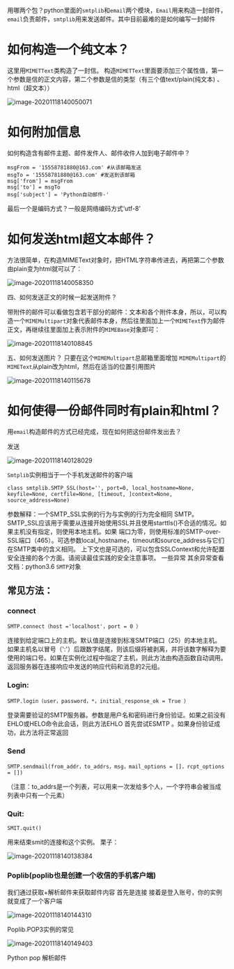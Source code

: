 用哪两个包？python里面的`smtplib`和`email`两个模块，`Email`用来构造一封邮件，`email`负责邮件，`smtplib`用来发送邮件。其中目前最难的是如何编写一封邮件


# 如何构造一个纯文本？

这里用`MIMETText`类构造了一封信。
构造`MIMETText`里面要添加三个属性值，第一个参数是信的正文内容，第二个参数是信的类型（有三个值text/plain(纯文本) 、html（超文本））

![image-20201118140050071](img/image-20201118140050071.png)



# 如何附加信息

如何构造含有邮件主题、邮件发件人、邮件收件人加到电子邮件中？
```
msgFrom = '15558781880@163.com' #从该邮箱发送
msgTo = '15558781880@163.com' #发送到该邮箱
msg['from'] = msgFrom
msg['to'] = msgTo
msg['subject'] = 'Python自动邮件-'
```
最后一个是编码方式？一般是网络编码方式‘utf-8’

# 如何发送html超文本邮件？
方法很简单，在构造MIMEText对象时，把HTML字符串传进去，再把第二个参数由plain变为html就可以了：

![image-20201118140058350](img/image-20201118140058350.png)





四、如何发送正文的时候一起发送附件？

带附件的邮件可以看做包含若干部分的邮件：文本和各个附件本身，所以，可以构造一个`MIMEMultipart`对象代表邮件本身，然后往里面加上一个`MIMEText`作为邮件正文，再继续往里面加上表示附件的`MIMEBase`对象即可：

![image-20201118140108845](img/image-20201118140108845.png)



五、如何发送图片？
只要在这个`MIMEMultipart`总邮箱里面增加
`MIMEMultipart`的`MIMEText`从plain改为html，然后在适当的位置引用图片

 ![image-20201118140115678](img/image-20201118140115678.png)


# 如何使得一份邮件同时有plain和html？

用`email`构造邮件的方式已经完成，现在如何把这份邮件发出去？

发送

![image-20201118140128029](img/image-20201118140128029.png)	

`Smtplib`实例相当于一个手机发送邮件的客户端
```
class smtplib.SMTP_SSL(host='', port=0, local_hostname=None, keyfile=None, certfile=None, [timeout, ]context=None, source_address=None)
```
参数解释：一个SMTP_SSL实例的行为与实例的行为完全相同 SMTP。SMTP_SSL应该用于需要从连接开始使用SSL并且使用starttls()不合适的情况。如果主机没有指定，则使用本地主机。如果 端口为零，则使用标准的SMTP-over-SSL端口（465）。可选参数local_hostname，timeout和source_address与它们在SMTP类中的含义相同。 上下文也是可选的，可以包含SSLContext和允许配置安全连接的各个方面。请阅读最佳实践的安全注意事项。
一些异常
其余异常查看文档：python3.6
`SMTP`对象

## 常见方法：
### connect
```
SMTP.connect（host ='localhost'，port = 0 ）
```
连接到给定端口上的主机。默认值是连接到标准SMTP端口（25）的本地主机。如果主机名以冒号（':'）后跟数字结尾，则该后缀将被剥离，并将该数字解释为要使用的端口号。如果在实例化过程中指定了主机，则此方法由构造函数自动调用。返回服务器在连接响应中发送的响应代码和消息的2元组。

### Login:
```
SMTP.login（user，password，*，initial_response_ok = True ）
```
登录需要验证的SMTP服务器。参数是用户名和密码进行身份验证。如果之前没有 EHLO或HELO命令此会话，则此方法EHLO 首先尝试ESMTP 。如果身份验证成功，此方法将正常返回

### Send
```
SMTP.sendmail(from_addr，to_addrs，msg，mail_options = []，rcpt_options = [])
```
（注意：to_addrs是一个列表，可以用来一次发给多个人，一个字符串会被当成列表中只有一个元素）

### Quit:
```
SMIT.quit()
```
用来结束smit的连接和这个实例。
栗子：

![image-20201118140138384](img/image-20201118140138384.png)

### Poplib(poplib也是创建一个收信的手机客户端)
我们通过获取+解析邮件来获取邮件内容
首先是连接 接着是登入账号，你的实例就变成了一个客户端

![image-20201118140144310](img/image-20201118140144310.png)	

Poplib.POP3实例的常见

![image-20201118140149403](img/image-20201118140149403.png)

Python pop 解析邮件
